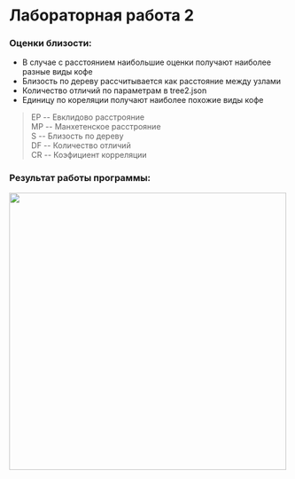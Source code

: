 # Лабораторная работа 2

### Оценки близости:
* В случае с расстоянием наибольшие оценки получают наиболее разные виды кофе    
* Близость по дереву рассчитывается как расстояние между узлами    
* Количество отличий по параметрам в tree2.json    
* Единицу по кореляции получают наиболее похожие виды кофе    

>ЕР -- Евклидово расстрояние    
>МР -- Манхетенское расстрояние    
>S  -- Близость по дереву    
>DF -- Количество отличий    
>CR -- Коэфициент корреляции    

### Результат работы программы:

<img src="https://i.ibb.co/GRj5hS3/Screenshot-1.png" width="500" />
